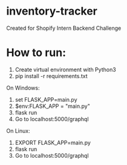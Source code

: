 # inventory-tracker
Created for Shopify Intern Backend Challenge

# How to run:
1. Create virtual environment with Python3
2. pip install -r requirements.txt

On Windows:
1. set FLASK_APP=main.py
2. $env:FLASK_APP = "main.py"
3. flask run
4. Go to localhost:5000/graphql

On Linux:
1. EXPORT FLASK_APP=main.py
2. flask run
3. Go to localhost:5000/graphql
